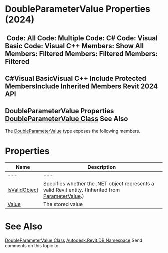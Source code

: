 # DoubleParameterValue Properties (2024)

﻿
 Code: All Code: Multiple Code: C# Code: Visual Basic Code: Visual C++  Members: Show All Members: Filtered Members: Filtered Members: Filtered   
---  
C#Visual BasicVisual C++
Include Protected MembersInclude Inherited Members
Revit 2024 API  
---  
DoubleParameterValue Properties  
[DoubleParameterValue Class](561ef32b-c3bc-3847-ef2a-27f4a011e650.md "DoubleParameterValue Class") See Also  
---  
The [DoubleParameterValue](561ef32b-c3bc-3847-ef2a-27f4a011e650.md "DoubleParameterValue Class") type exposes the following members.
# Properties
| Name | Description |
| --- | --- |
| --- | --- | --- |
| [IsValidObject](b3c38be8-8464-b650-b352-a917a4c13ddd.md "IsValidObject Property") | Specifies whether the .NET object represents a valid Revit entity.  (Inherited from [ParameterValue](366521ef-ecc2-c3e3-feb5-81b3bbd8df0c.md "ParameterValue Class").) |
| [Value](079d2186-d55c-d22d-7dff-cdf913399f8c.md "Value Property") | The stored value |

# See Also
[DoubleParameterValue Class](561ef32b-c3bc-3847-ef2a-27f4a011e650.md "DoubleParameterValue Class")
[Autodesk.Revit.DB Namespace](87546ba7-461b-c646-cbb1-2cb8f5bff8b2.md "Autodesk.Revit.DB Namespace")
Send comments on this topic to 